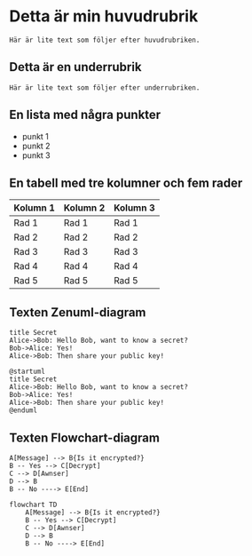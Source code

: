 # Detta är min huvudrubrik
    Här är lite text som följer efter huvudrubriken.
## Detta är en underrubrik
    Här är lite text som följer efter underrubriken.

## En lista med några punkter
- punkt 1
- punkt 2
- punkt 3

## En tabell med tre kolumner och fem rader
| Kolumn 1 | Kolumn 2 | Kolumn 3 |
|----------|----------|----------|
| Rad 1    | Rad 1    | Rad 1    |
| Rad 2    | Rad 2    | Rad 2    |
| Rad 3    | Rad 3    | Rad 3    |
| Rad 4    | Rad 4    | Rad 4    |
| Rad 5    | Rad 5    | Rad 5    |

## Texten Zenuml-diagram
    title Secret
    Alice->Bob: Hello Bob, want to know a secret?
    Bob->Alice: Yes!
    Alice->Bob: Then share your public key!

```zenuml
@startuml
title Secret
Alice->Bob: Hello Bob, want to know a secret?
Bob->Alice: Yes!
Alice->Bob: Then share your public key!
@enduml
```

## Texten Flowchart-diagram
    A[Message] --> B{Is it encrypted?}
    B -- Yes --> C[Decrypt]
    C --> D[Awnser]
    D --> B
    B -- No ----> E[End]

```mermaid
flowchart TD
    A[Message] --> B{Is it encrypted?}
    B -- Yes --> C[Decrypt]
    C --> D[Awnser]
    D --> B
    B -- No ----> E[End]
```